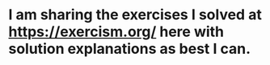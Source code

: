 ﻿# I am sharing the exercises I solved at https://exercism.org/ here with solution explanations as best I can.
